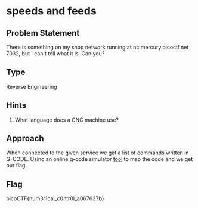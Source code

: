 # speeds and feeds

## Problem Statement

There is something on my shop network running at nc mercury.picoctf.net 7032, 
but I can't tell what it is. Can you?

## Type

Reverse Engineering

## Hints

1. What language does a CNC machine use?

## Approach

When connected to the given service we get a list of commands written in G-CODE.
Using an online g-code simulator [tool](https://nraynaud.github.io/webgcode/) to map the code and we get our flag. 

## Flag

picoCTF{num3r1cal_c0ntr0l_a067637b}